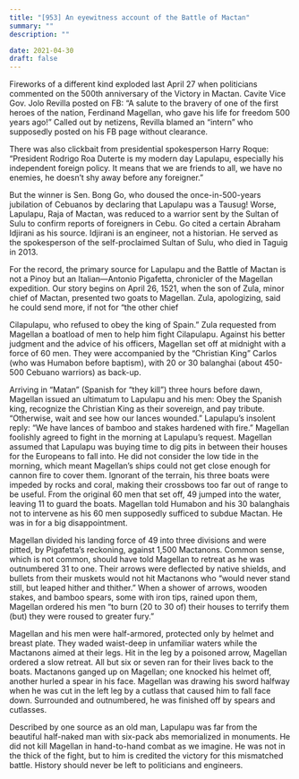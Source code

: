```yaml
---
title: "[953] An eyewitness account of the Battle of Mactan"
summary: ""
description: ""

date: 2021-04-30
draft: false
---
```


Fireworks of a different kind exploded last April 27 when politicians commented on the 500th anniversary of the Victory in Mactan. Cavite Vice Gov. Jolo Revilla posted on FB: “A salute to the bravery of one of the first heroes of the nation, Ferdinand Magellan, who gave his life for freedom 500 years ago!” Called out by netizens, Revilla blamed an “intern” who supposedly posted on his FB page without clearance.

There was also clickbait from presidential spokesperson Harry Roque: “President Rodrigo Roa Duterte is my modern day Lapulapu, especially his independent foreign policy. It means that we are friends to all, we have no enemies, he doesn’t shy away before any foreigner.”

But the winner is Sen. Bong Go, who doused the once-in-500-years jubilation of Cebuanos by declaring that Lapulapu was a Tausug! Worse, Lapulapu, Raja of Mactan, was reduced to a warrior sent by the Sultan of Sulu to confirm reports of foreigners in Cebu. Go cited a certain Abraham Idjirani as his source. Idjirani is an engineer, not a historian. He served as the spokesperson of the self-proclaimed Sultan of Sulu, who died in Taguig in 2013.

For the record, the primary source for Lapulapu and the Battle of Mactan is not a Pinoy but an Italian—Antonio Pigafetta, chronicler of the Magellan expedition. Our story begins on April 26, 1521, when the son of Zula, minor chief of Mactan, presented two goats to Magellan. Zula, apologizing, said he could send more, if not for “the other chief

Cilapulapu, who refused to obey the king of Spain.” Zula requested from Magellan a boatload of men to help him fight Cilapulapu. Against his better judgment and the advice of his officers, Magellan set off at midnight with a force of 60 men. They were accompanied by the “Christian King” Carlos (who was Humabon before baptism), with 20 or 30 balanghai (about 450-500 Cebuano warriors) as back-up.

Arriving in “Matan” (Spanish for “they kill”) three hours before dawn, Magellan issued an ultimatum to Lapulapu and his men: Obey the Spanish king, recognize the Christian King as their sovereign, and pay tribute. “Otherwise, wait and see how our lances wounded.” Lapulapu’s insolent reply: “We have lances of bamboo and stakes hardened with fire.” Magellan foolishly agreed to fight in the morning at Lapulapu’s request. Magellan assumed that Lapulapu was buying time to dig pits in between their houses for the Europeans to fall into. He did not consider the low tide in the morning, which meant Magellan’s ships could not get close enough for cannon fire to cover them. Ignorant of the terrain, his three boats were impeded by rocks and coral, making their crossbows too far out of range to be useful. From the original 60 men that set off, 49 jumped into the water, leaving 11 to guard the boats. Magellan told Humabon and his 30 balanghais not to intervene as his 60 men supposedly sufficed to subdue Mactan. He was in for a big disappointment.

Magellan divided his landing force of 49 into three divisions and were pitted, by Pigafetta’s reckoning, against 1,500 Mactanons. Common sense, which is not common, should have told Magellan to retreat as he was outnumbered 31 to one. Their arrows were deflected by native shields, and bullets from their muskets would not hit Mactanons who “would never stand still, but leaped hither and thither.” When a shower of arrows, wooden stakes, and bamboo spears, some with iron tips, rained upon them, Magellan ordered his men “to burn (20 to 30 of) their houses to terrify them (but) they were roused to greater fury.”

Magellan and his men were half-armored, protected only by helmet and breast plate. They waded waist-deep in unfamiliar waters while the Mactanons aimed at their legs. Hit in the leg by a poisoned arrow, Magellan ordered a slow retreat. All but six or seven ran for their lives back to the boats. Mactanons ganged up on Magellan; one knocked his helmet off, another hurled a spear in his face. Magellan was drawing his sword halfway when he was cut in the left leg by a cutlass that caused him to fall face down. Surrounded and outnumbered, he was finished off by spears and cutlasses.

Described by one source as an old man, Lapulapu was far from the beautiful half-naked man with six-pack abs memorialized in monuments. He did not kill Magellan in hand-to-hand combat as we imagine. He was not in the thick of the fight, but to him is credited the victory for this mismatched battle. History should never be left to politicians and engineers.
